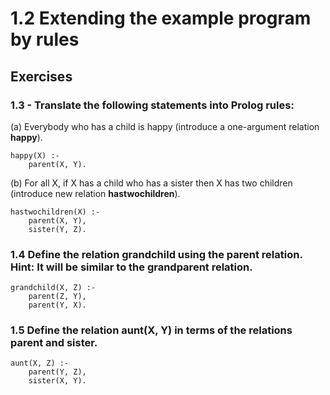 # 1.2 Extending the example program by rules

## Exercises 

### 1.3 - Translate the following statements into Prolog rules:

(a) Everybody who has a child is happy (introduce a one-argument relation **happy**).

```
happy(X) :-
    parent(X, Y).
```

(b) For all X, if X has a child who has a sister then X has two children (introduce new relation **hastwochildren**).

```
hastwochildren(X) :-
    parent(X, Y),
    sister(Y, Z).
```

### 1.4 Define the relation grandchild using the parent relation. Hint: It will be similar to the grandparent relation.

```
grandchild(X, Z) :-
    parent(Z, Y),
    parent(Y, X).
```

### 1.5 Define the relation aunt(X, Y) in terms of the relations parent and sister.

```
aunt(X, Z) :-
    parent(Y, Z),
    sister(X, Y).
```